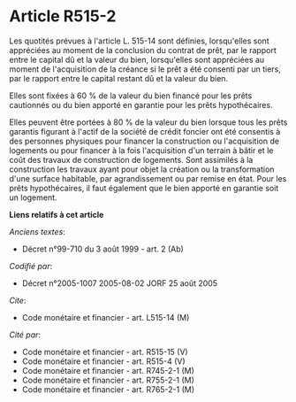 # Article R515-2

Les quotités prévues à l'article L. 515-14 sont définies, lorsqu'elles sont appréciées au moment de la conclusion du contrat
de prêt, par le rapport entre le capital dû et la valeur du bien, lorsqu'elles sont appréciées au moment de l'acquisition de
la créance si le prêt a été consenti par un tiers, par le rapport entre le capital restant dû et la valeur du bien.

Elles sont fixées à 60 % de la valeur du bien financé pour les prêts cautionnés ou du bien apporté en garantie pour les prêts
hypothécaires.

Elles peuvent être portées à 80 % de la valeur du bien lorsque tous les prêts garantis figurant à l'actif de la société de
crédit foncier ont été consentis à des personnes physiques pour financer la construction ou l'acquisition de logements ou
pour financer à la fois l'acquisition d'un terrain à bâtir et le coût des travaux de construction de logements. Sont
assimilés à la construction les travaux ayant pour objet la création ou la transformation d'une surface habitable, par
agrandissement ou par remise en état. Pour les prêts hypothécaires, il faut également que le bien apporté en garantie soit un
logement.

**Liens relatifs à cet article**

_Anciens textes_:

  - Décret n°99-710 du 3 août 1999 - art. 2 (Ab)

_Codifié par_:

  - Décret n°2005-1007 2005-08-02 JORF 25 août 2005

_Cite_:

  - Code monétaire et financier - art. L515-14 (M)

_Cité par_:

  - Code monétaire et financier - art. R515-15 (V)
  - Code monétaire et financier - art. R515-4 (V)
  - Code monétaire et financier - art. R745-2-1 (M)
  - Code monétaire et financier - art. R755-2-1 (M)
  - Code monétaire et financier - art. R765-2-1 (M)

